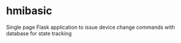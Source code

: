 # hmibasic
Single page Flask application to issue device change commands with database for state tracking
